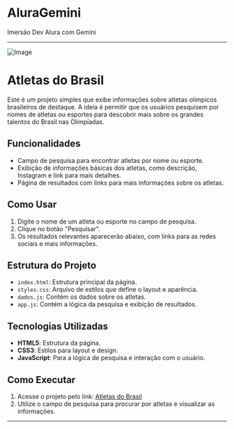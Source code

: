 # AluraGemini
 Imersão Dev Alura com Gemini

---

![Image](https://github.com/user-attachments/assets/13ba101d-a531-420a-8615-51d3d25e5c22)
# Atletas do Brasil

Este é um projeto simples que exibe informações sobre atletas olímpicos brasileiros de destaque. A ideia é permitir que os usuários pesquisem por nomes de atletas ou esportes para descobrir mais sobre os grandes talentos do Brasil nas Olimpíadas.

## Funcionalidades

- Campo de pesquisa para encontrar atletas por nome ou esporte.
- Exibição de informações básicas dos atletas, como descrição, Instagram e link para mais detalhes.
- Página de resultados com links para mais informações sobre os atletas.

## Como Usar

1. Digite o nome de um atleta ou esporte no campo de pesquisa.
2. Clique no botão "Pesquisar".
3. Os resultados relevantes aparecerão abaixo, com links para as redes sociais e mais informações.

## Estrutura do Projeto

- `index.html`: Estrutura principal da página.
- `styles.css`: Arquivo de estilos que define o layout e aparência.
- `dados.js`: Contém os dados sobre os atletas.
- `app.js`: Contém a lógica da pesquisa e exibição de resultados.

## Tecnologias Utilizadas

- **HTML5**: Estrutura da página.
- **CSS3**: Estilos para layout e design.
- **JavaScript**: Para a lógica de pesquisa e interação com o usuário.

## Como Executar

1. Acesse o projeto pelo link: [Atletas do Brasil](https://imers-o-dev-com-google-gemini-three.vercel.app)
2. Utilize o campo de pesquisa para procurar por atletas e visualizar as informações.

---
